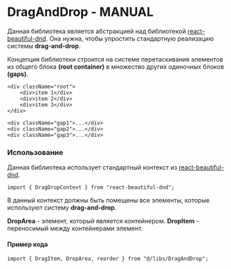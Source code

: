 # DragAndDrop - MANUAL

Данная библиотека является абстракцией над библиотекой [react-beautiful-dnd](https://github.com/atlassian/react-beautiful-dnd). Она нужна, чтобы упростить стандартную реализацию системы **drag-and-drop**.

Концепция библиотеки строится на системе перетаскивания элементов из общего блока **(root container)** в множество других одиночных блоков **(gaps)**.


```
<div className="root">
    <div>item 1</div>
    <div>item 2</div>
    <div>item 3</div>
</div>

<div className="gap1">...</div>
<div className="gap2">...</div>
<div className="gap3">...</div>
```

### Использование

Данная библиотека использует стандартный контекст из [react-beautiful-dnd](https://github.com/atlassian/react-beautiful-dnd).

```
import { DragDropContext } from "react-beautiful-dnd";
```

В данный контекст должны быть помещены все элементы, которые используют систему **drag-and-drop**.

**DropArea** - элемент, который является контейнером.
**DropItem** - переносимый между контейнерами элемент.

#### Пример кода

```
import { DragItem, DropArea, reorder } from "@/libs/DragAndDrop";
```